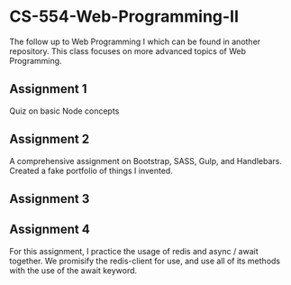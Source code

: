 # CS-554-Web-Programming-II
The follow up to Web Programming I which can be found in another repository. This class focuses on more advanced topics of Web Programming.

## Assignment 1
Quiz on basic Node concepts

## Assignment 2
A comprehensive assignment on Bootstrap, SASS, Gulp, and Handlebars. Created a fake portfolio of things I invented.

## Assignment 3

## Assignment 4
For this assignment, I practice the usage of redis and async / await together. We promisify the redis-client for use, and use all of its methods with the use of the await keyword.

